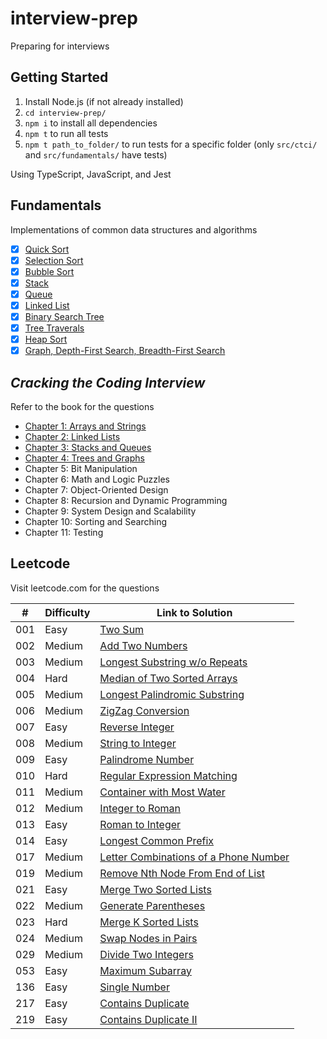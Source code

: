 # interview-prep

Preparing for interviews

## Getting Started

1.  Install Node.js (if not already installed)
2.  `cd interview-prep/`
3.  `npm i` to install all dependencies
4.  `npm t` to run all tests
5.  `npm t path_to_folder/` to run tests for a specific folder (only `src/ctci/` and `src/fundamentals/` have tests)

Using TypeScript, JavaScript, and Jest

## Fundamentals

Implementations of common data structures and algorithms

- [x] [Quick Sort](./src/fundamentals/quicksort/)
- [x] [Selection Sort](./src/fundamentals/selection-sort)
- [x] [Bubble Sort](./src/fundamentals/bubblesort/)
- [x] [Stack](./src/fundamentals/stack/)
- [x] [Queue](./src/fundamentals/queue/)
- [x] [Linked List](./src/fundamentals/linked-list/)
- [x] [Binary Search Tree](./src/fundamentals/binary-search-tree/)
- [x] [Tree Traverals](./src/fundamentals/tree-traversals/)
- [x] [Heap Sort](./src/fundamentals/heapsort/)
- [x] [Graph, Depth-First Search, Breadth-First Search](./src/fundamentals/graph/)

## _Cracking the Coding Interview_

Refer to the book for the questions

- [Chapter 1: Arrays and Strings](./src/ctci/chapter01/)
- [Chapter 2: Linked Lists](./src/ctci/chapter02/)
- [Chapter 3: Stacks and Queues](./src/ctci/chapter03/)
- [Chapter 4: Trees and Graphs](./src/ctci/chapter04/)
- Chapter 5: Bit Manipulation
- Chapter 6: Math and Logic Puzzles
- Chapter 7: Object-Oriented Design
- Chapter 8: Recursion and Dynamic Programming
- Chapter 9: System Design and Scalability
- Chapter 10: Sorting and Searching
- Chapter 11: Testing

## Leetcode

Visit leetcode.com for the questions

| #   | Difficulty | Link to Solution                                             |
| --- | ---------- | ------------------------------------------------------------ |
| 001 | Easy       | [Two Sum](./src/leetcode/001/)                               |
| 002 | Medium     | [Add Two Numbers](./src/leetcode/002/)                       |
| 003 | Medium     | [Longest Substring w/o Repeats](./src/leetcode/003/)         |
| 004 | Hard       | [Median of Two Sorted Arrays](./src/leetcode/004/)           |
| 005 | Medium     | [Longest Palindromic Substring](./src/leetcode/005/)         |
| 006 | Medium     | [ZigZag Conversion](./src/leetcode/006/)                     |
| 007 | Easy       | [Reverse Integer](./src/leetcode/007/)                       |
| 008 | Medium     | [String to Integer](./src/leetcode/008/)                     |
| 009 | Easy       | [Palindrome Number](./src/leetcode/009/)                     |
| 010 | Hard       | [Regular Expression Matching](./src/leetcode/010/)           |
| 011 | Medium     | [Container with Most Water](./src/leetcode/011/)             |
| 012 | Medium     | [Integer to Roman](./src/leetcode/012/)                      |
| 013 | Easy       | [Roman to Integer](./src/leetcode/013/)                      |
| 014 | Easy       | [Longest Common Prefix](./src/leetcode/014/)                 |
| 017 | Medium     | [Letter Combinations of a Phone Number](./src/leetcode/017/) |
| 019 | Medium     | [Remove Nth Node From End of List](./src/leetcode/019/)      |
| 021 | Easy       | [Merge Two Sorted Lists](./src/leetcode/021/)                |
| 022 | Medium     | [Generate Parentheses](./src/leetcode/022/)                  |
| 023 | Hard       | [Merge K Sorted Lists](./src/leetcode/023/)                  |
| 024 | Medium     | [Swap Nodes in Pairs](./src/leetcode/024/)                   |
| 029 | Medium     | [Divide Two Integers](./src/leetcode/029/)                   |
| 053 | Easy       | [Maximum Subarray](./src/leetcode/053/)                      |
| 136 | Easy       | [Single Number](./src/leetcode/136/)                         |
| 217 | Easy       | [Contains Duplicate](./src/leetcode/217/)                    |
| 219 | Easy       | [Contains Duplicate II](./src/leetcode/219/)                 |
